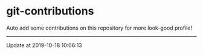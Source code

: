 # git-contributions

Auto add some contributions on this repository for more look-good profile!

---

Update at 2019-10-18 10:06:13
